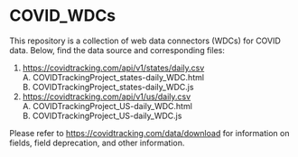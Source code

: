 # COVID_WDCs
This repository is a collection of web data connectors (WDCs) for COVID data.
Below, find the data source and corresponding files:
  1. https://covidtracking.com/api/v1/states/daily.csv
    </br> A. COVIDTrackingProject_states-daily_WDC.html
    </br> B. COVIDTrackingProject_states-daily_WDC.js
  2. https://covidtracking.com/api/v1/us/daily.csv   
    A. COVIDTrackingProject_US-daily_WDC.html
    </br> B. COVIDTrackingProject_US-daily_WDC.js


Please refer to https://covidtracking.com/data/download for information on fields, field deprecation, and other information.
